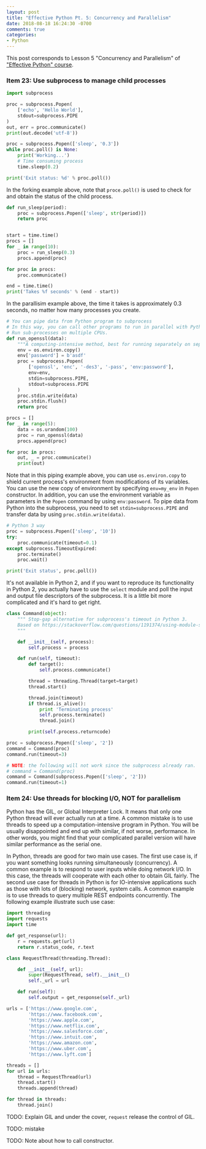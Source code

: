 ```yaml
---
layout: post
title: "Effective Python Pt. 5: Concurrency and Parallelism"
date: 2018-08-18 16:24:30 -0700
comments: true
categories: 
- Python
---
```


This post corresponds to Lesson 5 "Concurrency and Parallelism" of ["Effective Python" course](https://www.safaribooksonline.com/videos/effective-python/9780134175249).

<!--more-->

### Item 23: Use subprocess to manage child processes

``` python Typical usage of subprocess module
import subprocess

proc = subprocess.Popen(
    ['echo', 'Hello World'],
    stdout=subprocess.PIPE
)
out, err = proc.communicate()
print(out.decode('utf-8'))
```

``` python Simple forking example
proc = subprocess.Popen(['sleep', '0.3'])
while proc.poll() is None:
    print('Working...')
    # Time consuming process
    time.sleep(0.2)

print('Exit status: %d' % proc.poll())
```

In the forking example above, note that `proce.poll()` is used to check for and obtain the status of the child process.

``` python Parallelism wtih subprocess
def run_sleep(period):
    proc = subprocess.Popen(['sleep', str(period)])
    return proc


start = time.time()
procs = []
for _ in range(10):
    proc = run_sleep(0.3)
    procs.append(proc)

for proc in procs:
    proc.communicate()

end = time.time()
print('Takes %f seconds' % (end - start))
```

In the parallisim example above, the time it takes is approximately 0.3 seconds, no matter how many processes you create.

``` python Piping data from Python data to subprocess
# You can pipe data from Python program to subprocess
# In this way, you can call other programs to run in parallel with Python process.
# Run sub-processes on multiple CPUs.
def run_openssl(data):
    """A computing-intensive method, best for running separately on separate CPUs."""
    env = os.environ.copy()
    env['password'] = b'asdf'
    proc = subprocess.Popen(
        ['openssl', 'enc', '-des3', '-pass', 'env:password'],
        env=env,
        stdin=subprocess.PIPE,
        stdout=subprocess.PIPE
    )
    proc.stdin.write(data)
    proc.stdin.flush()
    return proc

procs = []
for _ in range(5):
    data = os.urandom(100)
    proc = run_openssl(data)
    procs.append(proc)

for proc in procs:
    out, _ = proc.communicate()
    print(out)
```

Note that in this piping example above, you can use `os.environ.copy` to shield current process's environment from modifications of its variables.
You can use the new copy of environment by specifying `env=my_env` in `Popen` constructor. 
In addition, you can use the environment variable as parameters in the `Popen` command by using `env:password`.
To pipe data from Python into the subprocess, you need to set `stdin=subprocess.PIPE` and transfer data by using `proc.stdin.write(data)`.

``` python Subprocess timeout in Python 3
# Python 3 way
proc = subprocess.Popen(['sleep', '10'])
try:
    proc.communicate(timeout=0.1)
except subprocess.TimeoutExpired:
    proc.terminate()
    proc.wait()

print('Exit status', proc.poll())
```

It's not available in Python 2, and if you want to reproduce its functionality in Python 2, you actually have to use the `select` module and poll the input and output file descriptors of the subprocess. 
It is a little bit more complicated and it's hard to get right.

``` python Stop-gap alternative in Python 2
class Command(object):
    """ Stop-gap alternative for subprocess's timeout in Python 3.
    Based on https://stackoverflow.com/questions/1191374/using-module-subprocess-with-timeout
    """

    def __init__(self, process):
        self.process = process

    def run(self, timeout):
        def target():
            self.process.communicate()

        thread = threading.Thread(target=target)
        thread.start()

        thread.join(timeout)
        if thread.is_alive():
            print 'Terminating process'
            self.process.terminate()
            thread.join()

        print(self.process.returncode)

proc = subprocess.Popen(['sleep', '2'])
command = Command(proc)
command.run(timeout=3)

# NOTE: the following will not work since the subprocess already ran.
# command = Command(proc)
command = Command(subprocess.Popen(['sleep', '2']))
command.run(timeout=1)
```

### Item 24: Use threads for blocking I/O, NOT for parallelism

Python has the GIL, or Global Interpreter Lock. 
It means that only one Python thread will ever actually run at a time. 
A common mistake is to use threads to speed up a computation-intensive program in Python.
You will be usually disappointed and end up with similar, if not worse, performance.
In other words, you might find that your complicated parallel version will have similar performance as the serial one.

In Python, threads are good for two main use cases. 
The first use case is, if you want something looks running simultaneously (concurrency).
A common example is to respond to user inputs while doing network I/O.
In this case, the threads will cooperate with each other to obtain GIL fairly.
The second use case for threads in Python is for IO-intensive applications such as those with lots of (blocking) network, system calls.
A common example is to use threads to query multiple REST endpoints concurrently.
The following example illustrate such use case:

``` python Use Python threads for network I/O
import threading
import requests
import time

def get_response(url):
    r = requests.get(url)
    return r.status_code, r.text

class RequestThread(threading.Thread):

    def __init__(self, url):
        super(RequestThread, self).__init__()
        self._url = url

    def run(self):
        self.output = get_response(self._url)

urls = ['https://www.google.com',
        'https://www.facebook.com',
        'https://www.apple.com',
        'https://www.netflix.com',
        'https://www.salesforce.com',
        'https://www.intuit.com',
        'https://www.amazon.com',
        'https://www.uber.com',
        'https://www.lyft.com']

threads = []
for url in urls:
    thread = RequestThread(url)
    thread.start()
    threads.append(thread)

for thread in threads:
    thread.join()
```

TODO: Explain GIL and under the cover, `request` release the control of GIL.

TODO: mistake

TODO: Note about how to call constructor.

